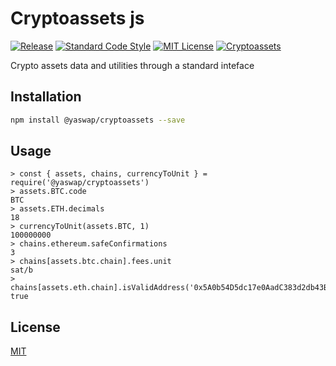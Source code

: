# Cryptoassets js

[![Release](https://github.com/liquality/cryptoassets/actions/workflows/release.yml/badge.svg)](https://github.com/liquality/cryptoassets/actions/workflows/release.yml)
[![Standard Code Style](https://img.shields.io/badge/codestyle-standard-brightgreen.svg)](https://github.com/standard/standard)
[![MIT License](https://img.shields.io/badge/license-MIT-brightgreen.svg)](./LICENSE.md)
[![Cryptoassets](https://img.shields.io/npm/dt/@yaswap/cryptoassets.svg)](https://npmjs.com/package/@yaswap/cryptoassets)

Crypto assets data and utilities through a standard inteface

## Installation

```bash
npm install @yaswap/cryptoassets --save
```

## Usage

```
> const { assets, chains, currencyToUnit } = require('@yaswap/cryptoassets')
> assets.BTC.code
BTC
> assets.ETH.decimals
18
> currencyToUnit(assets.BTC, 1)
100000000
> chains.ethereum.safeConfirmations
3
> chains[assets.btc.chain].fees.unit
sat/b
> chains[assets.eth.chain].isValidAddress('0x5A0b54D5dc17e0AadC383d2db43B0a0D3E029c4c)
true

```

## License

[MIT](./LICENSE.md)
